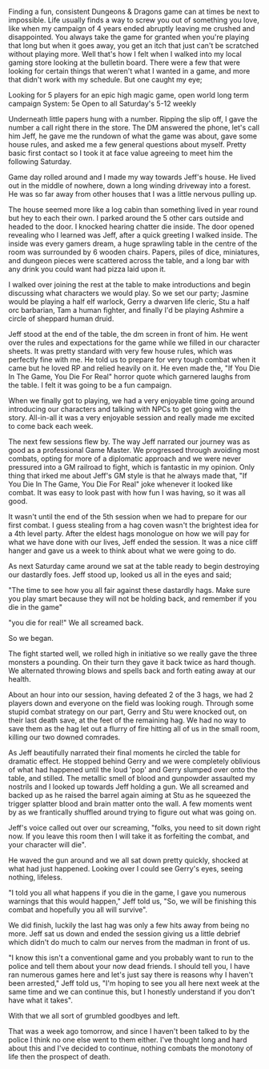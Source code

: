 Finding a fun, consistent Dungeons & Dragons game can at times be next to impossible. Life usually finds a way to screw you out of something you love, like when my campaign of 4 years ended abruptly leaving me crushed and disappointed. You always take the game for granted when you're playing that long but when it goes away, you get an itch that just can't be scratched without playing more. Well that's how I felt when I walked into my local gaming store looking at the bulletin board. There were a few that were looking for certain things that weren't what I wanted in a game, and more that didn't work with my schedule. But one caught my eye;

Looking for 5 players for 
an epic high magic game, open world long term campaign
System: 5e
Open to all
Saturday's 5-12 weekly

Underneath little papers hung with a number. Ripping the slip off, I gave the number a call right there in the store. The DM answered the phone, let's call him Jeff, he gave me the rundown of what the game was about, gave some house rules, and asked me a few general questions about myself. Pretty basic first contact so I took it at face value agreeing to meet him the following Saturday.

Game day rolled around and I made my way towards Jeff's house. He lived out in the middle of nowhere, down a long winding driveway into a forest. He was so far away from other houses that I was a little nervous pulling up. 

The house seemed more like a log cabin than something lived in year round but hey to each their own. I parked around the 5 other cars outside and headed to the door. I knocked hearing chatter die inside. The door opened revealing who I learned was Jeff, after a quick greeting I walked inside. The inside was every gamers dream, a huge sprawling table in the centre of the room was surrounded by 6 wooden chairs. Papers, piles of dice, miniatures, and dungeon pieces were scattered across the table, and a long bar with any drink you could want had pizza laid upon it.   

I walked over joining the rest at the table to make introductions and begin discussing what characters we would play. So we set our party; Jasmine would be playing a half elf warlock, Gerry a dwarven life cleric, Stu a half orc barbarian, Tam a human fighter, and finally I'd be playing Ashmire a circle of sheppard human druid. 

Jeff stood at the end of the table, the dm screen in front of him. He went over the rules and expectations for the game while we filled in our character sheets. It was pretty standard with very few house rules, which was perfectly fine with me. He told us to prepare for very tough combat when it came but he loved RP and relied heavily on it. He even made the, "If You Die In The Game, You Die For Real" horror quote which garnered laughs from the table. I felt it was going to be a fun campaign. 

When we finally got to playing, we had a very enjoyable time going around introducing our characters and talking with NPCs to get going with the story. All-in-all it was a very enjoyable session and really made me excited to come back each week.

The next few sessions flew by. The way Jeff narrated our journey was as good as a professional Game Master. We progressed through avoiding most combats, opting for more of a diplomatic approach and we were never pressured into a GM railroad to fight, which is fantastic in my opinion. Only thing that irked me about Jeff's GM style is that he always made that, "If You Die In The Game, You Die For Real" joke whenever it looked like combat. It was easy to look past with how fun I was having, so it was all good. 

It wasn't until the end of the 5th session when we had to prepare for our first combat. I guess stealing from a hag coven wasn't the brightest idea for a 4th level party. After the eldest hags monologue on how we will pay for what we have done with our lives, Jeff ended the session. It was a nice cliff hanger and gave us a week to think about what we were going to do. 

As next Saturday came around we sat at the table ready to begin destroying our dastardly foes. Jeff stood up, looked us all in the eyes and said;

"The time to see how you all fair against these dastardly hags. Make sure you play smart because they will not be holding back, and remember if you die in the game"

"you die for real!" We all screamed back. 

So we began.

The fight started well, we rolled high in initiative so we really gave the three monsters a pounding. On their turn they gave it back twice as hard though. We alternated throwing blows and spells back and forth eating away at our health. 

About an hour into our session, having defeated 2 of the 3 hags, we had 2 players down and everyone on the field was looking rough. Through some stupid combat strategy on our part, Gerry and Stu were knocked out, on their last death save, at the feet of the remaining hag. We had no way to save them as the hag let out a flurry of fire hitting all of us in the small room, killing our two downed comrades.

As Jeff beautifully narrated their final moments he circled the table for dramatic effect. He stopped behind Gerry and we were completely oblivious of what had happened until the loud 'pop' and Gerry slumped over onto the table, and stilled. The metallic smell of blood and gunpowder assaulted my nostrils and I looked up towards Jeff holding a gun. We all screamed and backed up as he raised the barrel again aiming at Stu as he squeezed the trigger splatter blood and brain matter onto the wall. A few moments went by as we frantically shuffled around trying to figure out what was going on.

Jeff's voice called out over our screaming, "folks, you need to sit down right now. If you leave this room then I will take it as forfeiting the combat, and your character will die".

He waved the gun around and we all sat down pretty quickly, shocked at what had just happened. Looking over I could see Gerry's eyes, seeing nothing, lifeless.

"I told you all what happens if you die in the game, I gave you numerous warnings that this would happen," Jeff told us, "So, we will be finishing this combat and hopefully you all will survive". 

We did finish, luckily the last hag was only a few hits away from being no more. Jeff sat us down and ended the session giving us a little debrief which didn't do much to calm our nerves from the madman in front of us. 

"I know this isn't a conventional game and you probably want to run to the police and tell them about your now dead friends. I should tell you, I have ran numerous games here and let's just say there is reasons why I haven't been arrested," Jeff told us, "I'm hoping to see you all here next week at the same time and we can continue this, but I honestly understand if you don't have what it takes".

With that we all sort of grumbled goodbyes and left. 

That was a week ago tomorrow, and since I haven't been talked to by the police I think no one else went to them either. I've thought long and hard about this and I've decided to continue, nothing combats the monotony of life then the prospect of death.